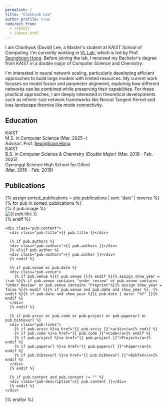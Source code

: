 ```yaml
---
permalink: /
title: "Chanhyuk Lee"
author_profile: true
redirect_from: 
  - /about/
  - /about.html
---
```


I am Chanhyuk (David) Lee, a Master's student at KAIST School of Computing. I'm currently working in [VL Lab](http://vllab.kaist.ac.kr), which is led by Prof. [Seunghoon Hong](https://maga33.github.io/). Before joining the lab, I received my Bachelor's degree from KAIST in a double major of Computer Science and Chemistry.

I'm interested in neural network scaling, particularly developing efficient approaches to build large models with limited resources. My current work focuses on model fusion and parameter alignment, exploring how different networks can be combined while preserving their capabilities.
For these practical approaches, I am deeply interested in theoretical developments such as infinite-size network frameworks like Neural Tangent Kernel and loss landscape theories like mode connectivity.

## Education


<div class="education-section">
  <div class="education-item">
    <div class="education-institution">KAIST</div>
    <div class="education-degree">
      M.S. in Computer Science 
      <span class="education-period">(Mar. 2025 -)</span>
    </div>
    <div class="education-advisor">Advisor: Prof. <a href="https://maga33.github.io/">Seunghoon Hong</a></div>
  </div>
  
  <div class="education-item">
    <div class="education-institution">KAIST</div>
    <div class="education-degree">
      B.S. in Computer Science & Chemistry <em>(Double Major)</em>
      <span class="education-period">(Mar. 2019 - Feb. 2025)</span>
    </div>
  </div>

  <div class="education-item">
    <div class="education-institution">Gyeonggi Science High School for Gifted</div>
    <div class="education-degree">
      <span class="education-period">(Mar. 2016 - Feb. 2019)</span>
    </div>
  </div>
</div>

## Publications

<div class="publication-list">
  {% assign sorted_publications = site.publications | sort: 'date' | reverse %}
  {% for pub in sorted_publications %}
  <div class="publication-item">
    {% if pub.image %}
    <div class="pub-thumbnail">
      <img src="{{ pub.image }}" alt="{{ pub.title }}" />
    </div>
    {% endif %}
    
    <div class="pub-content">
      <div class="pub-title">{{ pub.title }}</div>
      
      {% if pub.authors %}
      <div class="pub-authors">{{ pub.authors }}</div>
      {% elsif pub.author %}
      <div class="pub-authors">{{ pub.author }}</div>
      {% endif %}
      
      {% if pub.venue or pub.date %}
      <div class="pub-venue">
        {% if pub.venue %}{{ pub.venue }}{% endif %}{% assign show_year = true %}{% if pub.venue contains "under review" or pub.venue contains "Under Review" or pub.venue contains "Preprint"%}{% assign show_year = false %}{% endif %}{% if pub.venue and pub.date and show_year %}, {% endif %}{% if pub.date and show_year %}{{ pub.date | date: "%Y" }}{% endif %}
      </div>
      {% endif %}
      
      {% if pub.arxiv or pub.code or pub.project or pub.paperurl or pub.bibtexurl %}
      <div class="pub-links">
        {% if pub.arxiv %}<a href="{{ pub.arxiv }}">arXiv</a>{% endif %}
        {% if pub.code %}<a href="{{ pub.code }}">Code</a>{% endif %}
        {% if pub.project %}<a href="{{ pub.project }}">Project</a>{% endif %}
        {% if pub.paperurl %}<a href="{{ pub.paperurl }}">Paper</a>{% endif %}
        {% if pub.bibtexurl %}<a href="{{ pub.bibtexurl }}">BibTeX</a>{% endif %}
      </div>
      {% endif %}
      
      {% if pub.content and pub.content != "" %}
      <div class="pub-description">{{ pub.content }}</div>
      {% endif %}
    </div>
  </div>
  {% endfor %}
</div>

<script>
document.addEventListener('DOMContentLoaded', function() {
  // 이미지 높이 조정
  const items = document.querySelectorAll('.publication-item');
  
  items.forEach(function(item) {
    const content = item.querySelector('.pub-content');
    const thumbnail = item.querySelector('.pub-thumbnail img');
    
    if (content && thumbnail) {
      const contentHeight = content.offsetHeight;
      thumbnail.style.height = contentHeight + 'px';
    }
  });
  
  // 저자 이름 자동 하이라이트
  const myNames = [
    'Chanhyuk Lee',
    'Chanhyuk David Lee', 
    'David Lee',
    'C. Lee',
    'C.H. Lee'
  ];
  
  const authorElements = document.querySelectorAll('.pub-authors');
  
  authorElements.forEach(function(authorElement) {
    let authorHtml = authorElement.innerHTML;
    
    myNames.forEach(function(name) {
      // 이미 <strong> 태그가 있는 경우 제거하고 새로운 스타일 적용
      const strongRegex = new RegExp(`<strong>${name}</strong>`, 'gi');
      const plainRegex = new RegExp(`\\b${name}\\b`, 'gi');
      
      // 기존 strong 태그 제거
      authorHtml = authorHtml.replace(strongRegex, name);
      
      // 새로운 하이라이트 클래스 적용
      authorHtml = authorHtml.replace(plainRegex, `<span class="author-highlight">${name}</span>`);
    });
    
    authorElement.innerHTML = authorHtml;
  });
});
</script>

